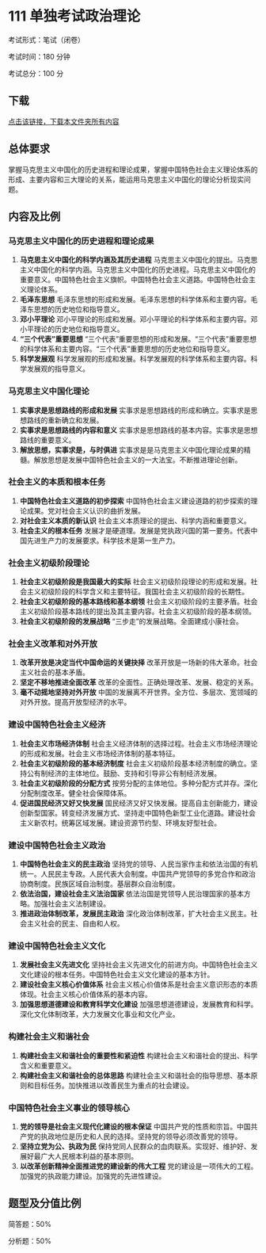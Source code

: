 # 111 单独考试政治理论

考试形式：笔试（闭卷）

考试时间：180 分钟

考试总分：100 分

## 下载

[点击该链接，下载本文件夹所有内容](https://xovee.github.io/gitzip/?https://github.com/Xovee/uestc-course/tree/master/考研目录/111单独考试政治理论)

## 总体要求

掌握马克思主义中国化的历史进程和理论成果，掌握中国特色社会主义理论体系的形成、主要内容和三大理论的关系，能运用马克思主义中国化的理论分析现实问题。

## 内容及比例

### 马克思主义中国化的历史进程和理论成果

1. **马克思主义中国化的科学内涵及其历史进程**
    马克思主义中国化的提出。马克思主义中国化的科学内涵。马克思主义中国化的历史进程。马克思主义中国化的重要意义。中国特色社会主义旗帜。中国特色社会主义道路。中国特色社会主义理论体系。
2. **毛泽东思想**
    毛泽东思想的形成和发展。毛泽东思想的科学体系和主要内容。毛泽东思想的历史地位和指导意义。
3. **邓小平理论**
    邓小平理论的形成和发展。邓小平理论的科学体系和主要内容。邓小平理论的历史地位和指导意义。
4. **“三个代表”重要思想**
    “三个代表”重要思想的形成和发展。“三个代表”重要思想的科学体系和主要内容。“三个代表”重要思想的历史地位和指导意义。
5. **科学发展观**
    科学发展观的形成和发展。科学发展观的科学体系和主要内容。科学发展观的指导意义。

### 马克思主义中国化理论

1. **实事求是思想路线的形成和发展**
    实事求是思想路线的形成和确立。实事求是思想路线的重新确立和发展。
2. **实事求是思想路线的内容和意义**
    实事求是思想路线的基本内容。实事求是思想路线的重要意义。
3. **解放思想，实事求是，与时俱进**
    实事求是是马克思主义中国化理论成果的精髓。解放思想是发展中国特色社会主义的一大法宝。不断推进理论创新。

### 社会主义的本质和根本任务

1. **中国特色社会主义道路的初步探索**
    中国特色社会主义建设道路的初步探索的理论成果。党对社会主义认识的曲折发展。
2. **对社会主义本质的新认识**
    社会主义本质理论的提出、科学内涵和重要意义。
3. **社会主义的根本任务**
    发展才是硬道理。发展是党执政兴国的第一要务。代表中国先进生产力的发展要求。科学技术是第一生产力。

### 社会主义初级阶段理论

1. **社会主义初级阶段是我国最大的实际**
    社会主义初级阶段理论的形成和发展。社会主义初级阶段的科学含义和主要特征。我国社会主义初级阶段的长期性。
2. **社会主义初级阶段的基本路线和基本纲领**
    社会主义初级阶段的主要矛盾。社会主义初级阶段基本路线的提出及其主要内容。社会主义初级阶段的基本纲领。
3. **社会主义初级阶段的发展战略**
    “三步走”的发展战略。全面建成小康社会。

### 社会主义改革和对外开放

1. **改革开放是决定当代中国命运的关键抉择**
    改革开放是一场新的伟大革命。社会主义社会的基本矛盾。
2. **坚定不移地推进全面改革**
    改革的全面性。正确处理改革、发展、稳定的关系。
3. **毫不动摇地坚持对外开放**
    中国的发展离不开世界。全方位、多层次、宽领域的对外开放。提高开放型经济的水平。

### 建设中国特色社会主义经济

1. **社会主义市场经济体制**
    社会主义经济体制的选择过程。社会主义市场经济理论的形成和发展。社会主义市场经济体制的基本特征。
2. **社会主义初级阶段的基本经济制度**
    社会主义初级阶段基本经济制度的确立。坚持公有制经济的主体地位。鼓励、支持和引导非公有制经济发展。
3. **社会主义初级阶段的分配方式**
    按劳分配的主体地位。多种分配方式并存。深化分配制度改革。健全社会保障体系。
4. **促进国民经济又好又快发展**
    国民经济又好又快发展。提高自主创新能力，建设创新型国家。转变经济发展方式、坚持走中国特色新型工业化道路。建设社会主义新农村。统筹区域发展。建设资源节约型、环境友好型社会。

### 建设中国特色社会主义政治

1. **中国特色社会主义的民主政治**
    坚持党的领导、人民当家作主和依法治国的有机统一。人民民主专政。人民代表大会制度。中国共产党领导的多党合作和政治协商制度。民族区域自治制度。基层群众自治制度。
2. **依法治国，建设社会主义法治国家**
    依法治国是党领导人民治理国家的基本方略。加强社会主义法制建设。
3. **推进政治体制改革，发展民主政治**
    深化政治体制改革，扩大社会主义民主。社会主义社会的民主、自由和人权。

### 建设中国特色社会主义文化

1. **发展社会主义先进文化**
    坚持社会主义先进文化的前进方向。中国特色社会主义文化建设的根本任务。中国特色社会主义文化建设的基本方针。
2. **建设社会主义核心价值体系**
    社会主义核心价值体系是社会主义意识形态的本质体现。社会主义核心价值体系的基本内容。
3. **加强思想道德建设和教育科学文化建设**
    加强思想道德建设，发展教育和科学。深化文化体制改革，大力发展文化事业和文化产业。

### 构建社会主义和谐社会

1. **构建社会主义和谐社会的重要性和紧迫性**
    构建社会主义和谐社会的提出、科学含义和重要意义。
2. **构建社会主义和谐社会的总体思路**
    构建社会主义和谐社会的指导思想、基本原则和目标任务。加快推进以改善民生为重点的社会建设。

### 中国特色社会主义事业的领导核心

1. **党的领导是社会主义现代化建设的根本保证**
    中国共产党的性质和宗旨。中国共产党的执政地位是历史和人民的选择。坚持党的领导必须改善党的领导。
2. **坚持立党为公、执政为民**
    保持党同人民群众的血肉联系。实现好、维护好、发展好最广大人民根本利益的基本原则。
3. **以改革创新精神全面推进党的建设新的伟大工程**
    党的建设是一项伟大的工程。加强党的执政能力建设。加强党的先进性建设。

## 题型及分值比例

简答题：50%

分析题：50%